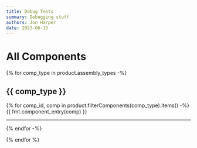 ```yaml
---
title: Debug Tests
summary: Debugging stuff
authors: Jon Harper
date: 2023-06-15
---
```


# All Components

{% for comp_type in product.assembly_types -%}

## {{ comp_type }}

{% for comp_id, comp in product.filterComponents(comp_type).items() -%}
{{ fmt.component_entry(comp) }}

---------

{% endfor -%}

{% endfor %}

